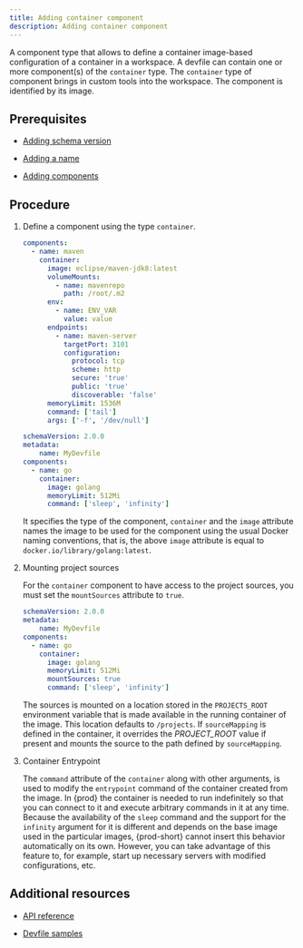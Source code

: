 ```yaml
---
title: Adding container component
description: Adding container component
---
```


A component type that allows to define a container image-based
configuration of a container in a workspace. A devfile can contain one
or more component(s) of the `container` type. The `container` type of
component brings in custom tools into the workspace. The component is
identified by its image.

## Prerequisites

- [Adding schema version](./versions)

- [Adding a name](./metadata)

- [Adding components](./adding-components)

## Procedure

1. Define a component using the type `container`.

    ```yaml {% title="A container component" filename="devfile.yaml" %}
    components:
      - name: maven
        container:
          image: eclipse/maven-jdk8:latest
          volumeMounts:
            - name: mavenrepo
              path: /root/.m2
          env:
            - name: ENV_VAR
              value: value
          endpoints:
            - name: maven-server
              targetPort: 3101
              configuration:
                protocol: tcp
                scheme: http
                secure: 'true'
                public: 'true'
                discoverable: 'false'
          memoryLimit: 1536M
          command: ['tail']
          args: ['-f', '/dev/null']
    ```

    ```yaml {% title="A minimal container component" filename="devfile.yaml" %}
    schemaVersion: 2.0.0
    metadata:
        name: MyDevfile
    components:
      - name: go
        container:
          image: golang
          memoryLimit: 512Mi
          command: ['sleep', 'infinity']
    ```

    It specifies the type of the component, `container` and the `image`
    attribute names the image to be used for the component using the
    usual Docker naming conventions, that is, the above `image`
    attribute is equal to `docker.io/library/golang:latest`.

2. Mounting project sources

    For the `container` component to have access to the project sources,
    you must set the `mountSources` attribute to `true`.

    ```yaml {% filename="devfile.yaml" %}
    schemaVersion: 2.0.0
    metadata:
        name: MyDevfile
    components:
      - name: go
        container:
          image: golang
          memoryLimit: 512Mi
          mountSources: true
          command: ['sleep', 'infinity']
    ```

    The sources is mounted on a location stored in the `PROJECTS_ROOT`
    environment variable that is made available in the running container
    of the image. This location defaults to `/projects`. If
    `sourceMapping` is defined in the container, it overrides the
    *PROJECT\_ROOT* value if present and mounts the source to the path
    defined by `sourceMapping`.

3. Container Entrypoint

    The `command` attribute of the `container` along with other arguments, is used to modify the `entrypoint` command of the container created from the image. In {prod} the container is needed to run indefinitely so that you can connect to it and execute arbitrary commands in it at any time. Because the availability of the `sleep` command and the support for the `infinity` argument for it is different and depends on the base image used in the particular images, {prod-short} cannot insert this behavior automatically on its own. However, you can take advantage of this feature to, for example, start up necessary servers with modified configurations, etc.

## Additional resources

- [API reference](./devfile-schema)

- [Devfile samples](./devfile-samples)
